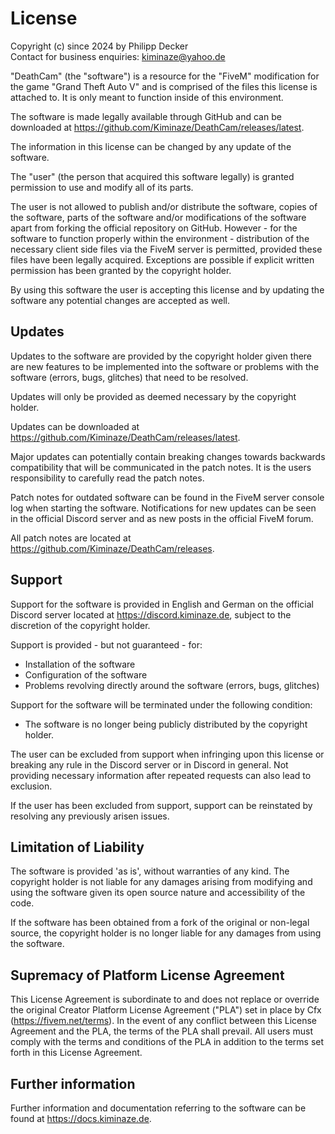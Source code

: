 
# License

Copyright (c) since 2024 by Philipp Decker  
Contact for business enquiries: kiminaze@yahoo.de

"DeathCam" (the "software") is a resource for the "FiveM" modification for the game 
"Grand Theft Auto V" and is comprised of the files this license is attached to. It is only meant to 
function inside of this environment.

The software is made legally available through GitHub and can be downloaded at 
https://github.com/Kiminaze/DeathCam/releases/latest.

The information in this license can be changed by any update of the software.

The "user" (the person that acquired this software legally) is granted permission to use and modify 
all of its parts.

The user is not allowed to publish and/or distribute the software, copies of the software, parts of 
the software and/or modifications of the software apart from forking the official repository on 
GitHub. However - for the software to function properly within the environment - distribution of 
the necessary client side files via the FiveM server is permitted, provided these files have been 
legally acquired. Exceptions are possible if explicit written permission has been granted by the 
copyright holder.

By using this software the user is accepting this license and by updating the software any 
potential changes are accepted as well.


## Updates

Updates to the software are provided by the copyright holder given there are new features to be 
implemented into the software or problems with the software (errors, bugs, glitches) that need to 
be resolved.

Updates will only be provided as deemed necessary by the copyright holder.

Updates can be downloaded at https://github.com/Kiminaze/DeathCam/releases/latest.

Major updates can potentially contain breaking changes towards backwards compatibility that will be 
communicated in the patch notes. It is the users responsibility to carefully read the patch notes.

Patch notes for outdated software can be found in the FiveM server console log when starting the 
software. Notifications for new updates can be seen in the official Discord server and as new posts 
in the official FiveM forum.

All patch notes are located at https://github.com/Kiminaze/DeathCam/releases.


## Support

Support for the software is provided in English and German on the official Discord server located 
at https://discord.kiminaze.de, subject to the discretion of the copyright holder.

Support is provided - but not guaranteed - for:
- Installation of the software
- Configuration of the software
- Problems revolving directly around the software (errors, bugs, glitches)

Support for the software will be terminated under the following condition:
- The software is no longer being publicly distributed by the copyright holder.

The user can be excluded from support when infringing upon this license or breaking any rule in the 
Discord server or in Discord in general. Not providing necessary information after repeated 
requests can also lead to exclusion.

If the user has been excluded from support, support can be reinstated by resolving any 
previously arisen issues.


## Limitation of Liability

The software is provided 'as is', without warranties of any kind. The copyright holder is not 
liable for any damages arising from modifying and using the software given its open source nature 
and accessibility of the code.

If the software has been obtained from a fork of the original or non-legal source, the copyright 
holder is no longer liable for any damages from using the software.


## Supremacy of Platform License Agreement

This License Agreement is subordinate to and does not replace or override the original Creator 
Platform License Agreement ("PLA") set in place by Cfx (https://fivem.net/terms). In the event of 
any conflict between this License Agreement and the PLA, the terms of the PLA shall prevail. All 
users must comply with the terms and conditions of the PLA in addition to the terms set forth in 
this License Agreement.


## Further information

Further information and documentation referring to the software can be found at 
https://docs.kiminaze.de.
